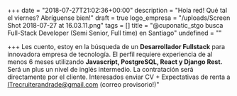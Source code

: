 +++
date = "2018-07-27T21:02:36+00:00"
description = "Hola red!  Qué tal el viernes? Abríguense bien!"
draft = true
logo_empresa = "/uploads/Screen Shot 2018-07-27 at 16.03.11.png"
tags = []
title = "@cuponatic_stgo busca Full-Stack Developer (Semi Senior, Full time) en Santiago"
undefined = ""

+++
Les cuento, estoy en la búsqueda de un **Desarrollador Fullstack** para innovadora empresa de tecnología. El perfil requiere experiencia de al menos 6 meses utilizando **Javascript, PostgreSQL, React y Django Rest.** Será un plus un nivel de inglés intermedio.  La contratación será directamente por el cliente.  Interesados enviar CV + Expectativas de renta a [ITrecruiterandrade@gmail.com](http://www.lala.com) (correo provisorio!)"